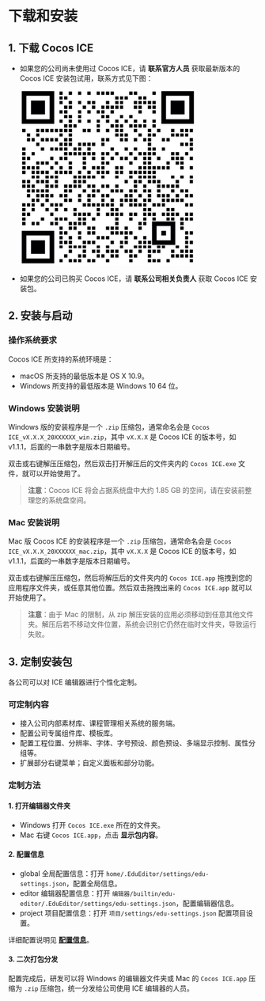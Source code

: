 # 下载和安装

## 1. 下载 Cocos ICE

- 如果您的公司尚未使用过 Cocos ICE，请 **联系官方人员** 获取最新版本的 Cocos ICE 安装包试用，联系方式见下图：

    ![联系方式](../img/we_chat.png)

- 如果您的公司已购买 Cocos ICE，请 **联系公司相关负责人** 获取 Cocos ICE 安装包。

## 2. 安装与启动

### 操作系统要求

Cocos ICE 所支持的系统环境是：
- macOS 所支持的最低版本是 OS X 10.9。
- Windows 所支持的最低版本是 Windows 10 64 位。

### Windows 安装说明

Windows 版的安装程序是一个 `.zip` 压缩包，通常命名会是 `Cocos ICE_vX.X.X_20XXXXXX_win.zip`，其中 `vX.X.X` 是 Cocos ICE 的版本号，如 v1.1.1，后面的一串数字是版本日期编号。

双击或右键解压压缩包，然后双击打开解压后的文件夹内的 `Cocos ICE.exe` 文件，就可以开始使用了。

> **注意**：Cocos ICE 将会占据系统盘中大约 1.85 GB 的空间，请在安装前整理您的系统盘空间。

### Mac 安装说明

Mac 版 Cocos ICE 的安装程序是一个 `.zip` 压缩包，通常命名会是 `Cocos ICE_vX.X.X_20XXXXXX_mac.zip`，其中 `vX.X.X` 是 Cocos ICE 的版本号，如 v1.1.1，后面的一串数字是版本日期编号。

双击或右键解压压缩包，然后将解压后的文件夹内的 `Cocos ICE.app` 拖拽到您的应用程序文件夹，或任意其他位置。然后双击拖拽出来的 `Cocos ICE.app` 就可以开始使用了。

> **注意**：由于 Mac 的限制，从 zip 解压安装的应用必须移动到任意其他文件夹。解压后若不移动文件位置，系统会识别它仍然在临时文件夹，导致运行失败。

## 3. 定制安装包

各公司可以对 ICE 编辑器进行个性化定制。

### 可定制内容

- 接入公司内部素材库、课程管理相关系统的服务端。
- 配置公司专属组件库、模板库。
- 配置工程位置、分辨率、字体、字号预设、颜色预设、多端显示控制、属性分组等。
- 扩展部分右键菜单；自定义面板和部分功能。

### 定制方法

#### 1. 打开编辑器文件夹

- Windows 打开 `Cocos ICE.exe` 所在的文件夹。
- Mac 右键 `Cocos ICE.app`，点击 **显示包内容**。

#### 2. 配置信息

- global 全局配置信息：打开 `home/.EduEditor/settings/edu-settings.json`，配置全局信息。
- editor 编辑器配置信息：打开 `编辑器/builtin/edu-editor/.EduEditor/settings/edu-settings.json`，配置编辑器信息。
- project 项目配置信息：打开 `项目/settings/edu-settings.json` 配置项目设置。

详细配置说明见 [**配置信息**](../../developer/configure/index.md)。

#### 3. 二次打包分发

配置完成后，研发可以将 Windows 的编辑器文件夹或 Mac 的 `Cocos ICE.app` 压缩为 `.zip` 压缩包，统一分发给公司使用 ICE 编辑器的人员。

